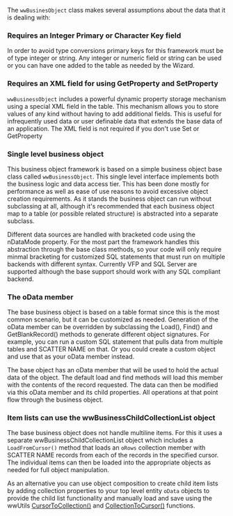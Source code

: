 ﻿The `wwBusinesObject` class makes several assumptions about the data that it is dealing with:

### Requires an Integer Primary or Character Key field
In order to avoid type conversions primary keys for this framework must be of type integer or string. Any integer or numeric field or string can be used or you can have one added to the table as needed by the Wizard.

### Requires an XML field for using GetProperty and SetProperty
`wwBusinessObject` includes a powerful dynamic property storage mechanism using a special XML field in the table. This mechanism allows you to store values of any kind without having to add additional fields. This is useful for infrequently used data or user definable data that extends the base data of an application. The XML field is not required if you don't use Set or GetProperty

### Single level business object
This business object framework is based on a simple business object base class called `wwBusinessObject`. This single level interface implements both the business logic and data access tier. This has been done mostly for performance as well as ease of use reasons to avoid excessive object creation requirements. As it stands the business object can run without subclassing at all, although it's recommended that each business object map to a table (or possible related structure) is abstracted into a separate subclass.

Different data sources are handled with bracketed code using the nDataMode property. For the most part the framework handles this abstraction through the base class methods, so your code will only require minmal bracketing for customized SQL statements that must run on multiple backends with different syntax. Currently VFP and SQL Server are supported although the base support should work with any SQL compliant backend.

### The oData member
The base business object is based on a table format since this is the most common scenario, but it can be customized as needed. Generation of the oData member can be overridden by subclassing the Load(), Find() and GetBlankRecord() methods to generate different object signatures. For example, you can run a custom SQL statement that pulls data from multiple tables and SCATTER NAME on that. Or you could create a custom object and use that as your oData member instead.

The base object has an oData member that will be used to hold the actual data of the object. The default load and find methods will load this member with the contents of the record requested. The data can then be modified via this oData member and its child properties. All operations at that point flow through the business object.

### Item lists can use the wwBusinessChildCollectionList object
The base business object does not handle multiline items. For this it uses a separate wwBusinessChildCollectionList object which includes a `LoadFromCursor()` method that loads an `oRows` collection member with SCATTER NAME records from each of the records in the specified cursor. The individual items can then be loaded into the appropriate objects as needed for full object manipulation.

As an alternative you can use object composition to create child item lists by adding collection properties to your top level entity `oData` objects to provide the child list functionality and manually load and save using the wwUtils [CursorToCollection()](VFPS://Topic/_3NL0UV9F6) and [CollectionToCursor()](VFPS://Topic/_45Y0X32PH) functions.